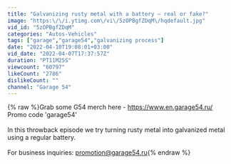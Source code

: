```yaml
---
title: "Galvanizing rusty metal with a battery – real or fake?"
image: "https:\/\/i.ytimg.com\/vi\/5zOPBgfZDqM\/hqdefault.jpg"
vid_id: "5zOPBgfZDqM"
categories: "Autos-Vehicles"
tags: ["garage","garage54","galvanizing process"]
date: "2022-04-10T19:08:01+03:00"
vid_date: "2022-04-07T17:37:57Z"
duration: "PT11M25S"
viewcount: "60797"
likeCount: "2786"
dislikeCount: ""
channel: "Garage 54"
---
```

{% raw %}Grab some G54 merch here - <a rel="nofollow" target="blank" href="https://www.en.garage54.ru/">https://www.en.garage54.ru/</a><br />Promo code 'garage54' <br /><br />In this throwback episode we try turning rusty metal into galvanized metal using a regular battery.<br /><br />For business inquiries: promotion@garage54.ru{% endraw %}
